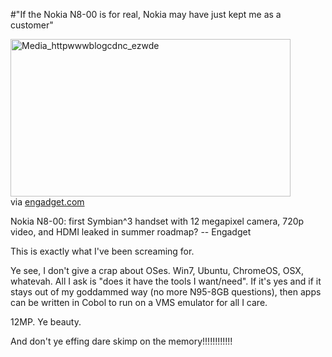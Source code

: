 #"If the Nokia N8-00 is for real, Nokia may have just kept me as a customer"


 <div class="posterous_bookmarklet_entry">
 <div class='p_embed p_image_embed'>
<img alt="Media_httpwwwblogcdnc_ezwde" height="252" src="http://getfile0.posterous.com/getfile/files.posterous.com/conoroneill/EAprijifFlwiEfJmfChoeieBHxthEckkzqBoImojlBAgeupaehAmwzcEGwHh/media_httpwwwblogcdnc_ezwDE.jpg.scaled500.jpg" width="448" />
</div>
<div class="posterous_quote_citation">via <a href="http://www.engadget.com/2010/02/11/nokia-n8-00-first-symbian-3-handset-with-12-megapixel-camera-7/">engadget.com</a></div>
 <p>Nokia N8-00: first Symbian^3 handset with 12 megapixel camera, 720p video, and HDMI leaked in summer roadmap? -- Engadget
</p><p>This is exactly what I've been screaming for. 
</p><p>Ye see, I don't give a crap about OSes. Win7, Ubuntu, ChromeOS, OSX, whatevah. All I ask is "does it have the tools I want/need". If it's yes and if it stays out of my goddammed way (no more N95-8GB questions), then apps can be written in Cobol to run on a VMS emulator for all I care.
</p><p>12MP. Ye beauty.
</p><p>And don't ye effing dare skimp on the memory!!!!!!!!!!!!</p></div>
 